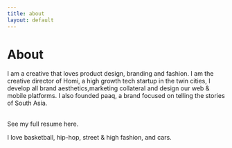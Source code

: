 ```yaml
---
title: about
layout: default
---
```


<body class="about">
    <div class="center">
            <h1 class="heading">About</h1>
            <p class="subheading">I am a creative that loves product design, branding and fashion. I am the creative
            director of Homi, a high growth tech startup in the twin cities, I develop all brand aesthetics,marketing
            collateral and design our web & mobile platforms. I also founded paaq, a brand focused on telling the
            stories of South Asia.<br>
                <div><br>See my full resume here.</div>
            </p>
            <div class="bumpdown">
                <div>I love basketball, hip-hop, street & high fashion, and cars.</div>
            </div>
    </div>
</body>